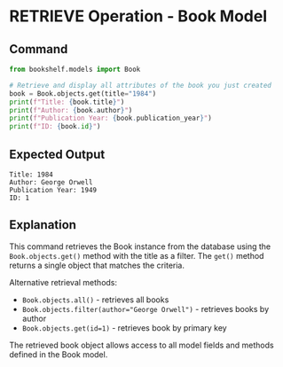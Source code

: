 # RETRIEVE Operation - Book Model

## Command
```python
from bookshelf.models import Book

# Retrieve and display all attributes of the book you just created
book = Book.objects.get(title="1984")
print(f"Title: {book.title}")
print(f"Author: {book.author}")
print(f"Publication Year: {book.publication_year}")
print(f"ID: {book.id}")
```

## Expected Output
```
Title: 1984
Author: George Orwell
Publication Year: 1949
ID: 1
```

## Explanation
This command retrieves the Book instance from the database using the `Book.objects.get()` method with the title as a filter. The `get()` method returns a single object that matches the criteria.

Alternative retrieval methods:
- `Book.objects.all()` - retrieves all books
- `Book.objects.filter(author="George Orwell")` - retrieves books by author
- `Book.objects.get(id=1)` - retrieves book by primary key

The retrieved book object allows access to all model fields and methods defined in the Book model.
